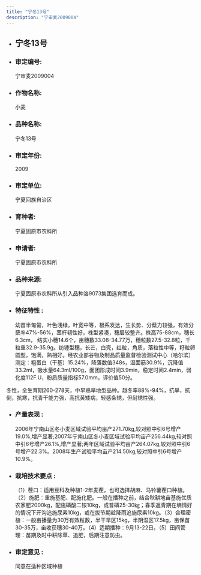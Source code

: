 ```yaml
---
title: "宁冬13号"
description: "宁审麦2009004"
---
```

* ## 宁冬13号
* ###  审定编号:  
   宁审麦2009004

*  ### 作物名称:  
   小麦

*   ###  品种名称: 
    宁冬13号

*   ### 审定年份: 
    2009

*   ### 审定单位:  
    宁夏回族自治区

*   ### 育种者:  
    宁夏固原市农科所

*   ### 申请者:  
    宁夏固原市农科所

*   ### 品种来源:  
    宁夏固原市农科所从引入品种洛9073集团选育而成。

*   ### 特征特性 : 
    幼苗半匍匐，叶色浅绿，叶宽中等，根系发达，生长势、分蘖力较强，有效分蘖率47%-56%，茎杆韧性好，株型紧凑，穗层较整齐。株高75-88cm，穗长6.3cm， 结实小穗14.6个，亩穗数33.08-34.77万，穗粒数27.5-32.8粒，千粒重32.9-35.9g。纺锤型穗，长芒，白壳，红粒，角质，落粒性中等，籽粒卵圆型，饱满，熟相好。经农业部谷物及制品质量监督检验测试中心（哈尔滨）测定：粗蛋白（干基）15.24%，降落数值348s，湿面筋30.9%，沉降值33.2ml，吸水量64.3ml/100g，面团形成时间3.9min，稳定时间2.4min，弱化度112F.U，粉质质量指标57.0mm，评价值50分。
冬性，全生育期260-278天，中早熟旱地型品种。越冬率88%-94%，抗旱，抗倒，抗寒，抗青干能力强，高抗黄矮病，轻感条锈，但耐锈性强。

*   ### 产量表现 : 
    2006年宁南山区冬小麦区域试验平均亩产271.70kg,较对照中引6号增产19.0%,增产显著;2007年宁南山区冬小麦区域试验平均亩产256.44kg,较对照中引6号增产26.1%,增产显著;两年区域试验平均亩产264.07kg,较对照中引6号增产22.3%。2008年生产试验平均亩产214.50kg,较对照中引6号增产10.9%。

*   ### 栽培技术要点 : 
    （1）茬口：适用豆科及种植1-2年麦茬，也可选择胡麻、马铃薯茬口种植。（2）施肥：重施基肥、配施化肥。一般在播种之前，结合秋耕地亩基施优质农家肥2000kg，配施磷酸二铵10kg，或普磷25-30㎏；春季返青期在墒情好的情况下开沟追施尿素10kg，或在拔节期趁降雨追施尿素10kg。（3）合理密植：一般亩播量为30万有效粒数，半干旱区15kg，半阴湿区17.5kg，亩保苗30-35万，亩收获穗30-40万。（4）适期播种：9月13-22日。（5）田间管理：苗期及时中耕除草、追肥，后期注意防虫。

*   ### 审定意见 : 
    同意在适种区域种植
